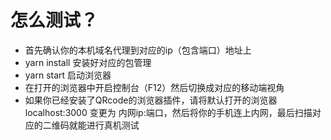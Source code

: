 # 怎么测试？
+ 首先确认你的本机域名代理到对应的ip（包含端口）地址上
+ yarn install 安装好对应的包管理
+ yarn start 启动浏览器
+ 在打开的浏览器中开启控制台（F12）然后切换成对应的移动端视角
+ 如果你已经安装了QRcode的浏览器插件，请将默认打开的浏览器 localhost:3000 变更为 内网ip:端口，然后将你的手机连上内网，最后扫描对应的二维码就能进行真机测试